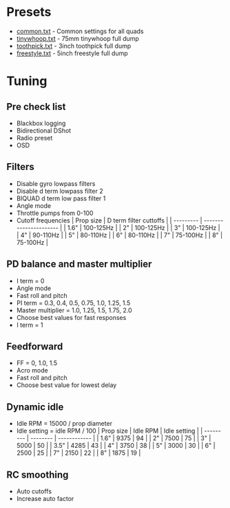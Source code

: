 # Presets

* [common.txt](common.txt) - Common settings for all quads
* [tinywhoop.txt](tinywhoop.txt) - 75mm tinywhoop full dump
* [toothpick.txt](toothpick.txt) - 3inch toothpick full dump
* [freestyle.txt](freesytle.txt) - 5inch freestyle full dump

# Tuning

## Pre check list
- Blackbox logging
- Bidirectional DShot
- Radio preset
- OSD

## Filters
- Disable gyro lowpass filters
- Disable d term lowpass filter 2
- BIQUAD d term low pass filter 1
- Angle mode
- Throttle pumps from 0-100
- Cutoff frequencies
  | Prop size | D term filter cuttoffs |
  | --------- | ---------------------- |
  | 1.6"      | 100-125Hz              |
  | 2"        | 100-125Hz              |
  | 3"        | 100-125Hz              |
  | 4"        | 90-110Hz               |
  | 5"        | 80-110Hz               |
  | 6"        | 80-110Hz               |
  | 7"        | 75-100Hz               |
  | 8"        | 75-100Hz               |

## PD balance and master multiplier
- I term = 0
- Angle mode
- Fast roll and pitch
- PI term = 0.3, 0.4, 0.5, 0.75, 1.0, 1.25, 1.5
- Master multiplier = 1.0, 1.25, 1.5, 1.75, 2.0
- Choose best values for fast responses
- I term = 1

## Feedforward
- FF = 0, 1.0, 1.5
- Acro mode
- Fast roll and pitch
- Choose best value for lowest delay

## Dynamic idle
- Idle RPM = 15000 / prop diameter
- Idle setting = idle RPM / 100
  | Prop size | Idle RPM | Idle setting |
  | --------- | -------- | ------------ |
  | 1.6"      | 9375     | 94           |
  | 2"        | 7500     | 75           |
  | 3"        | 5000     | 50           |
  | 3.5"      | 4285     | 43           |
  | 4"        | 3750     | 38           |
  | 5"        | 3000     | 30           |
  | 6"        | 2500     | 25           |
  | 7"        | 2150     | 22           |
  | 8"        | 1875     | 19           |

## RC smoothing
- Auto cutoffs
- Increase auto factor
